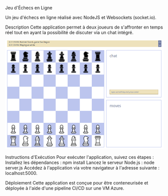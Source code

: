 Jeu d'Échecs en Ligne

Un jeu d'échecs en ligne réalisé avec NodeJS et Websockets (socket.io).

Description
Cette application permet à deux joueurs de s'affronter en temps réel tout en ayant la possibilité de discuter via un chat intégré.

![Démo](./images/chess-demo.gif)

Instructions d'Exécution
Pour exécuter l'application, suivez ces étapes :
Installez les dépendances : npm install
Lancez le serveur Node.js : node server.js
Accédez à l'application via votre navigateur à l'adresse suivante : localhost:5000.

Déploiement
Cette application est conçue pour être conteneurisée et déployée à l'aide d'une pipeline CI/CD sur une VM Azure.
